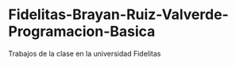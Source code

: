# Fidelitas-Brayan-Ruiz-Valverde-Programacion-Basica
Trabajos de la clase en la universidad Fidelitas
